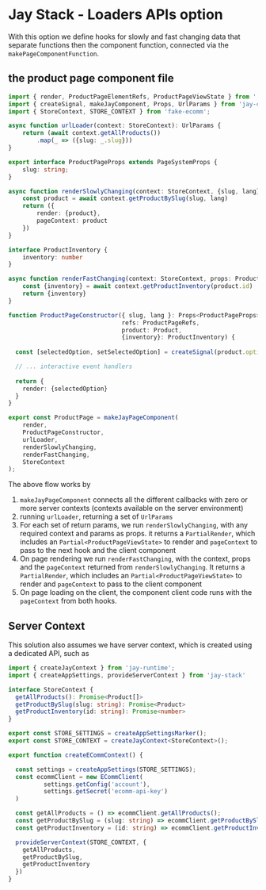 # Jay Stack - Loaders APIs option

With this option we define hooks for slowly and fast changing data that separate functions then the component function,
connected via the `makePageComponentFunction`.

## the product page component file

```typescript
import { render, ProductPageElementRefs, ProductPageViewState } from './product-page.jay-html';
import { createSignal, makeJayComponent, Props, UrlParams } from 'jay-component';
import { StoreContext, STORE_CONTEXT } from 'fake-ecomm';

async function urlLoader(context: StoreContext): UrlParams {
    return (await context.getAllProducts())
        .map(_ => ({slug: _.slug}))
}

export interface ProductPageProps extends PageSystemProps {
    slug: string;
}

async function renderSlowlyChanging(context: StoreContext, {slug, lang}: ProductPageProps): PartialRender<ProductPageViewState, Product> {
    const product = await context.getProductBySlug(slug, lang)
    return ({
        render: {product},
        pageContext: product
    })
}

interface ProductInventory {
    inventory: number
}

async function renderFastChanging(context: StoreContext, props: ProductPageProps, product: Product): PartialRender<ProductPageViewState, ProductInventory> {
    const {inventory} = await context.getProductInventory(product.id)
    return {inventory}
}

function ProductPageConstructor({ slug, lang }: Props<ProductPageProps>, 
                                refs: ProductPageRefs, 
                                product: Product, 
                                {inventory}: ProductInventory) {
    
  const [selectedOption, setSelectedOption] = createSignal(product.options[0].key);

  // ... interactive event handlers
  
  return {
    render: {selectedOption}
  }
}

export const ProductPage = makeJayPageComponent(
    render, 
    ProductPageConstructor, 
    urlLoader, 
    renderSlowlyChanging, 
    renderFastChanging,
    StoreContext
);
```

The above flow works by 
1. `makeJayPageComponent` connects all the different callbacks with zero or more server contexts 
   (contexts available on the server environment)
2. running `urlLoader`, returning a set of `UrlParams`
3. For each set of return params, we run `renderSlowlyChanging`, with any required context and params as props. 
   it returns a `PartialRender`, which includes an `Partial<ProductPageViewState>` to render and `pageContext` to pass
   to the next hook and the client component
4. On page rendering we run `renderFastChanging`, with the context, props and the `pageContext` returned from `renderSlowlyChanging`.
   It returns a `PartialRender`, which includes an `Partial<ProductPageViewState>` to render and `pageContext` to pass
   to the client component
5. On page loading on the client, the component client code runs with the `pageContext` from both hooks.

## Server Context

This solution also assumes we have server context, which is created using a dedicated API, 
such as

```typescript
import { createJayContext } from 'jay-runtime';
import { createAppSettings, provideServerContext } from 'jay-stack'

interface StoreContext {
  getAllProducts(): Promise<Product[]>
  getProductBySlug(slug: string): Promise<Product>
  getProductInventory(id: string): Promise<number>
}

export const STORE_SETTINGS = createAppSettingsMarker();
export const STORE_CONTEXT = createJayContext<StoreContext>();

export function createECommContext() {

  const settings = createAppSettings(STORE_SETTINGS);
  const ecommClient = new ECommClient(
          settings.getConfig('account'),
          settings.getSecret('ecomm-api-key')
  )

  const getAllProducts = () => ecommClient.getAllProducts();
  const getProductBySlug = (slug: string) => ecommClient.getProductBySlug(slug);
  const getProductInventory = (id: string) => ecommClient.getProductInventory(id)

  provideServerContext(STORE_CONTEXT, {
    getAllProducts,
    getProductBySlug,
    getProductInventory
  })
}
```

